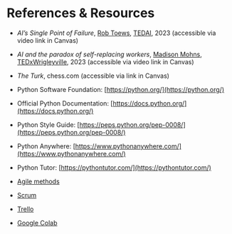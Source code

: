 # References & Resources

<!-- 
[Lecture Notes](notes/m10lecture.pdf)
-->

- *AI’s Single Point of Failure*, [Rob Toews](https://www.ted.com/speakers/rob_toews), [TEDAI](https://www.ted.com/about/programs-initiatives/tedx-program), 2023 (accessible via video link in Canvas)

- *AI and the paradox of self-replacing workers*, [Madison Mohns](https://www.ted.com/speakers/madison_mohns), [TEDxWrigleyville](https://www.ted.com/about/programs-initiatives/tedx-program), 2023 (accessible via video link in Canvas)

- *The Turk*, chess.com (accessible via link in Canvas)

- Python Software Foundation: [https://python.org/](https://python.org/)
- Official Python Documentation: [https://docs.python.org/](https://docs.python.org/)
- Python Style Guide: [https://peps.python.org/pep-0008/](https://peps.python.org/pep-0008/)
- Python Anywhere: [https://www.pythonanywhere.com/](https://www.pythonanywhere.com/)
- Python Tutor: [https://pythontutor.com/](https://pythontutor.com/)

- [Agile methods](https://www.agilealliance.org/)
- [Scrum](https://www.scrum.org/)
- [Trello](https://trello.com/)
- [Google Colab](https://colab.google/)

